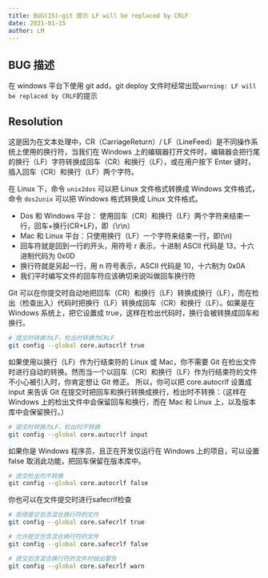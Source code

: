 ```yaml
---
title: BUG(15)—git 提示 LF will be replaced by CRLF
date: 2021-01-15
author: LM
---
```


## BUG 描述

在 windows 平台下使用 git add，git deploy 文件时经常出现`warning: LF will be replaced by CRLF`的提示

## Resolution

这是因为在文本处理中，CR（CarriageReturn）/ LF（LineFeed）是不同操作系统上使用的换行符，当我们在 Windows 上的编辑器打开文件时，编辑器会把行尾的换行（LF）字符转换成回车（CR）和换行（LF），或在用户按下 Enter 键时，插入回车（CR）和换行（LF）两个字符。

在 Linux 下，命令 `unix2dos` 可以把 Linux 文件格式转换成 Windows 文件格式，命令 `dos2unix` 可以把 Windows 格式转换成 Linux 文件格式。

- Dos 和 Windows 平台： 使用回车（CR）和换行（LF）两个字符来结束一行，回车+换行(CR+LF)，即（\r\n）
- Mac 和 Linux 平台：只使用换行（LF）一个字符来结束一行，即(\n)
- 回车符就是回到一行的开头，用符号 r 表示，十进制 ASCII 代码是 13，十六进制代码为 0x0D
- 换行符就是另起一行，用 n 符号表示，ASCII 代码是 10，十六制为 0x0A
- 我们平时编写文件的回车符应该确切来说叫做回车换行符

Git 可以在你提交时自动地把回车（CR）和换行（LF）转换成换行（LF），而在检出（检查出入）代码时把换行（LF）转换成回车（CR）和换行（LF）。如果是在 Windows 系统上，把它设置成 true，这样在检出代码时，换行会被转换成回车和换行。

```bash
# 提交时转换为LF，检出时转换为CRLF
git config --global core.autocrlf true
```

如果使用以换行（LF）作为行结束符的 Linux 或 Mac，你不需要 Git 在检出文件时进行自动的转换。然而当一个以回车（CR）和换行（LF）作为行结束符的文件不小心被引入时，你肯定想让 Git 修正。 所以，你可以把 core.autocrlf 设置成 input 来告诉 Git 在提交时把回车和换行转换成换行，检出时不转换：（这样在 Windows 上的检出文件中会保留回车和换行，而在 Mac 和 Linux 上，以及版本库中会保留换行。）

```bash
# 提交时转换为LF，检出时不转换
git config --global core.autocrlf input
```

如果你是 Windows 程序员，且正在开发仅运行在 Windows 上的项目，可以设置 false 取消此功能，把回车保留在版本库中。

```bash
# 提交检出均不转换
git config --global core.autocrlf false
```

你也可以在文件提交时进行safecrlf检查

```bash
# 拒绝提交包含混合换行符的文件
git config --global core.safecrlf true   

# 允许提交包含混合换行符的文件
git config --global core.safecrlf false   

# 提交包含混合换行符的文件时给出警告
git config --global core.safecrlf warn
```

